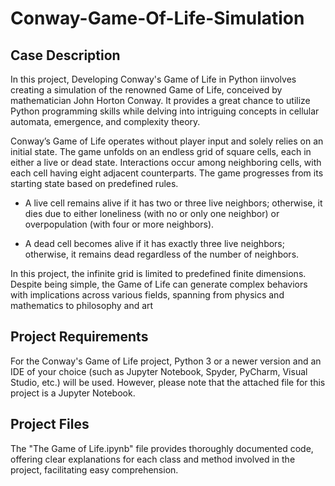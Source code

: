 # Conway-Game-Of-Life-Simulation

## Case Description

In this project, Developing Conway's Game of Life in Python iinvolves creating a simulation of the renowned Game of Life, conceived by mathematician John Horton Conway. It provides a great chance to utilize Python programming skills while delving into intriguing concepts in cellular automata, emergence, and complexity theory.

Conway’s Game of Life operates without player input and solely relies on an initial state. The game unfolds on an endless grid of square cells, each in either a live or dead state. Interactions occur among neighboring cells, with each cell having eight adjacent counterparts. The game progresses from its starting state based on predefined rules.

- A live cell remains alive if it has two or three live neighbors; otherwise, it dies due to either loneliness (with no or only one neighbor) or overpopulation (with four or more neighbors).

- A dead cell becomes alive if it has exactly three live neighbors; otherwise, it remains dead regardless of the number of neighbors.

In this project, the infinite grid is limited to predefined finite dimensions. Despite being simple, the Game of Life can generate complex behaviors with implications across various fields, spanning from physics and mathematics to philosophy and art


## Project Requirements

For the Conway's Game of Life project, Python 3 or a newer version and an IDE of your choice (such as Jupyter Notebook, Spyder, PyCharm, Visual Studio, etc.) will be used. However, please note that the attached file for this project is a Jupyter Notebook.

## Project Files
The "The Game of Life.ipynb" file provides thoroughly documented code, offering clear explanations for each class and method involved in the project, facilitating easy comprehension.